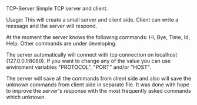 TCP-Server
Simple TCP server and client.

Usage:
This will create a small server and client side. Client can write a message and the server will respond.

At the moment the server knows the following commands: Hi, Bye, Time, Id, Help. Other commands are under developing.

The server automatically will connect with tcp connection on localhost (127.0.0.1:8080). If you want to change any of the value you can use enviroment variables "PROTOCOL", "PORT" and/or "HOST".

The server will save all the commands from client side and also will save the unknown commands from client side in separate file. It was done with hope to improve the server's response with the most frequently asked commands which unknown.

